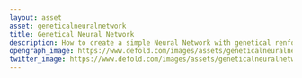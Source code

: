 ```yaml
---
layout: asset
asset: geneticalneuralnetwork
title: Genetical Neural Network
description: How to create a simple Neural Network with genetical renforcement
opengraph_image: https://www.defold.com/images/assets/geneticalneuralnetwork-thumb.png
twitter_image: https://www.defold.com/images/assets/geneticalneuralnetwork-thumb.png
---
```

